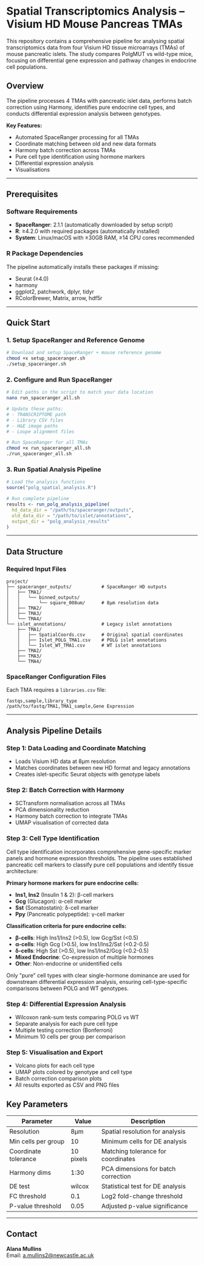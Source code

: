 # Spatial Transcriptomics Analysis – Visium HD Mouse Pancreas TMAs

This repository contains a comprehensive pipeline for analysing spatial transcriptomics data from four Visium HD tissue microarrays (TMAs) of mouse pancreatic islets. The study compares PolgMUT vs wild-type mice, focusing on differential gene expression and pathway changes in endocrine cell populations.

## Overview

The pipeline processes 4 TMAs with pancreatic islet data, performs batch correction using Harmony, identifies pure endocrine cell types, and conducts differential expression analysis between genotypes.

**Key Features:**
- Automated SpaceRanger processing for all TMAs
- Coordinate matching between old and new data formats
- Harmony batch correction across TMAs
- Pure cell type identification using hormone markers
- Differential expression analysis
- Visualisations

---

## Prerequisites

### Software Requirements
- **SpaceRanger**: 2.1.1 (automatically downloaded by setup script)
- **R**: ≥4.2.0 with required packages (automatically installed)
- **System**: Linux/macOS with ≥30GB RAM, ≥14 CPU cores recommended

### R Package Dependencies
The pipeline automatically installs these packages if missing:
- Seurat (≥4.0)
- harmony
- ggplot2, patchwork, dplyr, tidyr
- RColorBrewer, Matrix, arrow, hdf5r

---

## Quick Start

### 1. Setup SpaceRanger and Reference Genome
```bash
# Download and setup SpaceRanger + mouse reference genome
chmod +x setup_spaceranger.sh
./setup_spaceranger.sh
```

### 2. Configure and Run SpaceRanger
```bash
# Edit paths in the script to match your data location
nano run_spaceranger_all.sh

# Update these paths:
# - TRANSCRIPTOME path
# - Library CSV files
# - H&E image paths  
# - Loupe alignment files

# Run SpaceRanger for all TMAs
chmod +x run_spaceranger_all.sh
./run_spaceranger_all.sh
```

### 3. Run Spatial Analysis Pipeline
```R
# Load the analysis functions
source("polg_spatial_analysis.R")

# Run complete pipeline
results <- run_polg_analysis_pipeline(
  hd_data_dir = "/path/to/spaceranger/outputs",
  old_data_dir = "/path/to/islet/annotations", 
  output_dir = "polg_analysis_results"
)
```

---

## Data Structure

### Required Input Files

```
project/
├── spaceranger_outputs/           # SpaceRanger HD outputs
│   ├── TMA1/
│   │   └── binned_outputs/
│   │       └── square_008um/      # 8μm resolution data
│   ├── TMA2/
│   ├── TMA3/
│   └── TMA4/
└── islet_annotations/             # Legacy islet annotations
    ├── TMA1/
    │   ├── SpatialCoords.csv      # Original spatial coordinates
    │   ├── Islet_POLG_TMA1.csv    # POLG islet annotations
    │   └── Islet_WT_TMA1.csv      # WT islet annotations
    ├── TMA2/
    ├── TMA3/
    └── TMA4/
```

### SpaceRanger Configuration Files

Each TMA requires a `libraries.csv` file:
```csv
fastqs,sample,library_type
/path/to/fastq/TMA1,TMA1_sample,Gene Expression
```

---

## Analysis Pipeline Details

### Step 1: Data Loading and Coordinate Matching
- Loads Visium HD data at 8μm resolution
- Matches coordinates between new HD format and legacy annotations
- Creates islet-specific Seurat objects with genotype labels

### Step 2: Batch Correction with Harmony
- SCTransform normalisation across all TMAs
- PCA dimensionality reduction
- Harmony batch correction to integrate TMAs
- UMAP visualisation of corrected data

### Step 3: Cell Type Identification
Cell type identification incorporates comprehensive gene-specific marker panels and hormone expression thresholds. The pipeline uses established pancreatic cell markers to classify pure cell populations and identify tissue architecture:

**Primary hormone markers for pure endocrine cells:**
- **Ins1, Ins2** (Insulin 1 & 2): β-cell markers
- **Gcg** (Glucagon): α-cell marker  
- **Sst** (Somatostatin): δ-cell marker
- **Ppy** (Pancreatic polypeptide): γ-cell marker

**Classification criteria for pure endocrine cells:**
- **β-cells**: High Ins1/Ins2 (>0.5), low Gcg/Sst (<0.5)
- **α-cells**: High Gcg (>0.5), low Ins1/Ins2/Sst (<0.2-0.5)  
- **δ-cells**: High Sst (>0.5), low Ins1/Ins2/Gcg (<0.2-0.5)
- **Mixed Endocrine**: Co-expression of multiple hormones
- **Other**: Non-endocrine or unidentified cells

Only "pure" cell types with clear single-hormone dominance are used for downstream differential expression analysis, ensuring cell-type-specific comparisons between POLG and WT genotypes.

### Step 4: Differential Expression Analysis
- Wilcoxon rank-sum tests comparing POLG vs WT
- Separate analysis for each pure cell type
- Multiple testing correction (Bonferroni)
- Minimum 10 cells per group per comparison

### Step 5: Visualisation and Export
- Volcano plots for each cell type
- UMAP plots colored by genotype and cell type
- Batch correction comparison plots
- All results exported as CSV and PNG files


## Key Parameters

| Parameter | Value | Description |
|-----------|-------|-------------|
| Resolution | 8μm | Spatial resolution for analysis |
| Min cells per group | 10 | Minimum cells for DE analysis |
| Coordinate tolerance | 10 pixels | Matching tolerance for coordinates |
| Harmony dims | 1:30 | PCA dimensions for batch correction |
| DE test | wilcox | Statistical test for DE analysis |
| FC threshold | 0.1 | Log2 fold-change threshold |
| P-value threshold | 0.05 | Adjusted p-value significance |


---

## Contact

**Alana Mullins**  
Email: a.mullins2@newcastle.ac.uk





